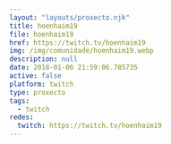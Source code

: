 ```yaml
---
layout: "layouts/proxecto.njk"
title: hoenhaim19
file: hoenhaim19
href: https://twitch.tv/hoenhaim19
img: /img/comunidade/hoenhaim19.webp
description: null
date: 2018-01-06 21:59:06.785735
active: false
platform: twitch
type: proxecto
tags:
  - twitch
redes:
  twitch: https://twitch.tv/hoenhaim19
---
```

